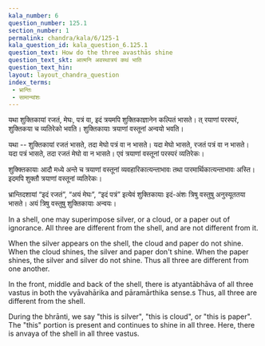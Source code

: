 ```yaml
---
kala_number: 6
question_number: 125.1
section_number: 1
permalink: chandra/kala/6/125-1
kala_question_id: kala_question_6.125.1
question_text: How do the three avasthās shine
question_text_skt: आत्मनि अवस्थात्रयं कथं भाति
question_text_hin: 
layout: layout_chandra_question
index_terms:
 - भ्रान्तिः
 - सामान्यांशः
---
```


<!-- skt-start -->
यथा शुक्तिकायां रजतं, मेघः, पत्रं वा, इदं त्रयमपि शुक्तिकाज्ञानेन कल्पितं भासते। त्
रयाणां परस्परं, शुक्तिकया च व्यतिरेको भवति। 
शुक्तिकायाः त्रयाणां वस्तूनां अन्वयो भवति।

यथा -- 
शुक्तिकायां रजतं भासते, तदा मेघो पत्रं वा न भासते। यदा मेघो भासते, रजतं पत्रं वा न भासते। यदा पत्रं भासते, तदा रजतं मेघो वा न भासते। एवं त्रयाणां वस्तूनां परस्परं व्यतिरेकः। 

शुक्क्तिकायाः आदौ मध्ये अन्ते च त्रयाणां वस्तूनां व्यवहारिकात्यन्ताभावः तथा पारमार्थिकात्यन्ताभावः अस्ति। इदमपि शुक्तौ त्रयाणां वस्तूनां व्यतिरेकः। 

भ्रान्तिदशायां “इदं रजतं”, “अयं मेघः”, “इदं पत्रं” इत्येवं शुक्तिकायाः इदं-अंशः त्रिषु वस्तुषु अनुस्यूततया भासते। अयं
त्रिषु वस्तुषु शुक्तिकायाः अन्वयः। 
<!-- skt-end -->

<!-- eng-start -->
In a shell, one may superimpose silver, or a cloud, or a paper out of ignorance. All three are different from the shell, and are not different from it. 

When the silver appears on the shell, the cloud and paper
do not shine. When the cloud shines, the silver and paper
don't shine. When the paper shines, the silver and silver
do not shine. Thus all three are different from one another.

In the front, middle and back of the shell, 
there is atyantābhāva of all three vastus in both the 
vyāvahārika and pāramārthika sense.s Thus, all three are
different from the shell.

During the bhrānti, we say "this is silver", "this
is cloud", or "this is paper". The "this" portion is 
present and continues to shine in all three. Here, 
there is anvaya of the shell in all three vastus.

<!-- eng-end -->
